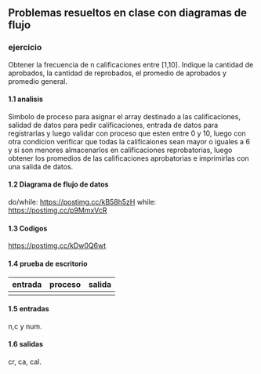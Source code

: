 ## Problemas resueltos en clase con diagramas de flujo
### ejercicio
Obtener la frecuencia de n calificaciones entre [1,10]. Indique la cantidad de aprobados, la cantidad de reprobados, el promedio de aprobados y promedio general.
 #### 1.1 analisis 
Simbolo de proceso para asignar el array destinado a las calificaciones, salidad de datos para pedir calificaciones, entrada de datos para registrarlas y luego validar con proceso que esten entre 0 y 10,  luego con otra condicion verificar que todas la calificaiones sean mayor o iguales a 6 y si son menores almacenarlos en calificaciones reprobatorias, luego obtener los promedios  de las calificaciones aprobatorias e imprimirlas con una salida de datos.
#### 1.2 Diagrama de flujo de datos
do/while: https://postimg.cc/kB58h5zH
while: https://postimg.cc/p9MmxVcR
#### 1.3 Codigos
https://postimg.cc/kDw0Q6wt
#### 1.4 prueba de escritorio
|entrada|proceso|salida|
|------------|-------------|----------|
|            |              |         |

#### 1.5 entradas
n,c y num.
#### 1.6 salidas
cr, ca, cal.
